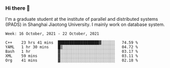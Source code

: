 ### Hi there 👋

I'm a graduate student at the institute of parallel and distributed systems (IPADS) in Shanghai Jiaotong University. I mainly work on database system.

<!--START_SECTION:waka-->
```text
Week: 16 October, 2021 - 22 October, 2021

C++    23 hrs 41 mins  ██████████████████▓░░░░░░   74.59 % 
YAML   1 hr 30 mins    █▒░░░░░░░░░░░░░░░░░░░░░░░   04.72 % 
Bash   1 hr            ▓░░░░░░░░░░░░░░░░░░░░░░░░   03.17 % 
XML    59 mins         ▓░░░░░░░░░░░░░░░░░░░░░░░░   03.11 % 
Org    41 mins         ▓░░░░░░░░░░░░░░░░░░░░░░░░   02.18 % 
```
<!--END_SECTION:waka-->

<!--
**yqmmm/yqmmm** is a ✨ _special_ ✨ repository because its `README.md` (this file) appears on your GitHub profile.

Here are some ideas to get you started:

- 🔭 I’m currently working on ...
- 🌱 I’m currently learning ...
- 👯 I’m looking to collaborate on ...
- 🤔 I’m looking for help with ...
- 💬 Ask me about ...
- 📫 How to reach me: ...
- 😄 Pronouns: ...
- ⚡ Fun fact: ...
-->
